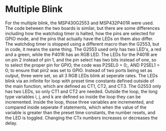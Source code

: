 # Multiple Blink

For the multiple blink, the MSP430G2553 and MSP432P401R were used. The code between the 
two boards is similar, but there are some differences including how the watchdog timer
is halted, how the pins are selected for GPIO mode, and the pins that actually have the
LEDs on them also differ. The watchdog timer is stopped using a different macro than the
G2553, but in code, it means the same thing. The G2553 used only has two LED's, a red and 
a green, while the P401R has an RGB LED. The LEDs for the P401R are on pin 2 instead of pin 
1, and the pin select has two bits instead of one, so to select the proper pin for GPIO, the code was
P2SEL0 = 0;, AND P2SEL1 = 0; to ensure that pin2 was set to GPIO. Instead of two ports 
being set as output, three were set, so all 3 RGB LEDs blink at seperate rates. The LEDs
blink via an infinite for loop with preset time constants defined outside of the main function,
which are defined as CT1, CT2, and CT3. The G2553 only has two LEDs, so only CT1 and CT2 
are needed. Outside the loop, the long type variables i, j, and k are defined so inside the
loop they can be incremented. Inside the loop, those three variables are incremented, and
compared inside seperate if statements, which when the value of the variable is greater than
the preset time constants, the number resets, and the LED is toggled. Changing the CTx numbers
increases or decreases the delay. 
